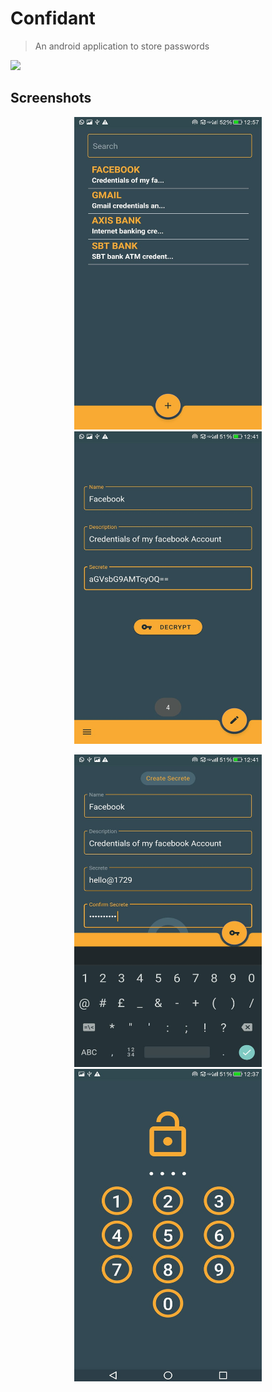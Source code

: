 # Confidant

>An android application to store passwords

[![](https://img.shields.io/badge/author-@sahanshah\%2Dkblue.svg?style=flat)](https://google.com)

## Screenshots
<p align="center">
<img width="300" height="500" src="https://raw.githubusercontent.com/sahanshah-k/confidant/master/Files/screenshot%20(1).jpeg?token=AB2MCGJEPRL4J6OOSMAA6WS6VUIP4">

<img width="300" height="500" src="https://raw.githubusercontent.com/sahanshah-k/confidant/master/Files/screenshot%20(2).jpeg?token=AB2MCGJ566KYQFWNURHAFQC6VUIVK">
</p>
<p align="center">
<img width="300" height="500" src="https://raw.githubusercontent.com/sahanshah-k/confidant/master/Files/screenshot%20(3).jpeg?token=AB2MCGICOK4VNFHDI5X6UWK6VUIWU">

<img width="300" height="500" src="https://raw.githubusercontent.com/sahanshah-k/confidant/master/Files/screenshot%20(4).jpeg?token=AB2MCGP5IAUFNASEV3UAMUK6VUIX4">
</p>
